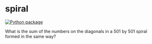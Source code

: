 # spiral

[![Python package](https://github.com/vcu-chfauerbach/spiral/actions/workflows/pytest.yml/badge.svg)](https://github.com/vcu-chfauerbach/spiral/actions/workflows/pytest.yml)

What is the sum of the numbers on the diagonals in a 501 by 501 spiral formed in the same way?
